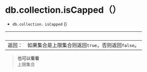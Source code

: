 # [ ](#)db.collection.isCapped（）

[]()


*   `db.collection.`  `isCapped` ()

| <br /> |                                                   |
| ------ | ------------------------------------------------- |
| 返回： | 如果集合是上限集合则返回`true`，否则返回`false`。 |

> **也可以看看**<br />
> 上限集合
